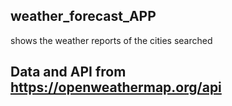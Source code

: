 ## weather_forecast_APP
shows the weather reports of the cities searched
## Data and API from https://openweathermap.org/api
